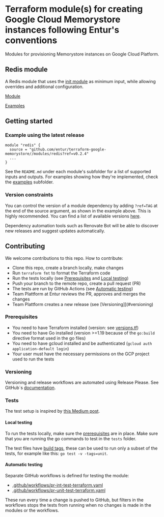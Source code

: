 # Terraform module(s) for creating Google Cloud Memorystore instances following Entur's conventions

Modules for provisioning Memorystore instances on Google Cloud Platform.

## Redis module

A Redis module that uses the [init module](https://github.com/entur/terraform-google-init) as minimum input, while allowing overrides and additional configuration.

[Module](modules/redis)

[Examples](examples)

## Getting started

<!-- ci: x-release-please-start-version -->
### Example using the latest release

```
module "redis" {
  source = "github.com/entur/terraform-google-memorystore//modules/redis?ref=v0.2.4"
  ...
}
```
<!-- ci: x-release-please-end -->

See the `README.md` under each module's subfolder for a list of supported inputs and outputs. For examples showing how they're implemented, check the [examples](examples) subfolder.

### Version constraints

You can control the version of a module dependency by adding `?ref=TAG` at the end of the source argument, as shown in the example above. This is highly recommended. You can find a list of available versions [here](https://github.com/entur/terraform-google-memorystore/releases).

Dependency automation tools such as Renovate Bot will be able to discover new releases and suggest updates automatically.

## Contributing

We welcome contributions to this repo. How to contribute:

* Clone this repo, create a branch locally, make changes
* Run `terraform fmt` to format the Terraform code
* Run the tests locally (see [Prerequisites](#prerequisites) and [Local testing](#local-testing))
* Push your branch to the remote repo, create a pull request (PR)
* The tests are run by GitHub Actions (see [Automatic testing](#automatic-testing))
* Team Plattform at Entur reviews the PR, approves and merges the changes
* Team Plattform creates a new release (see [Versioning]](#versioning)

### Prerequisites

* You need to have Terraform installed (version: see [versions.tf](modules/bucket/versions.tf))
* You need to have Go installed (version >=1.19 because of the `go:build` directive format used in the go files)
* You need to have gcloud installed and be authenticated (`gcloud auth application-default login`)
* Your user must have the necessary permissions on the GCP project used to run the tests

### Versioning

Versioning and release workflows are automated using Release Please. See GitHub´s [documentation](https://github.com/googleapis/release-please#release-please).

### Tests

The test setup is inspired by [this Medium post](https://medium.com/@petriautero/automate-terraform-testing-with-github-actions-and-terratest-78d74331fdf8).

#### Local testing

To run the tests locally, make sure the [prerequisites](#prerequisites) are in place. Make sure that you are running the go commands to test in the `tests` folder.

The test files have [build tags](https://medium.com/@tharun208/build-tags-in-go-f21ccf44a1b8), these can be used to run only a subset of the tests, for example like this: `go test -v -tags=unit`.

#### Automatic testing

Separate GitHub workflows is defined for testing the module:

* [.github/workflows/pr-int-test-terraform.yaml](.github/workflows/pr-int-test-terraform.yaml)
* [.github/workflows/pr-unit-test-terraform.yaml](.github/workflows/pr-unit-test-terraform.yaml)

These run every time a change is pushed to GitHub, but filters in the workflows stops the tests from running when no changes is made in the modules or the workflows.
